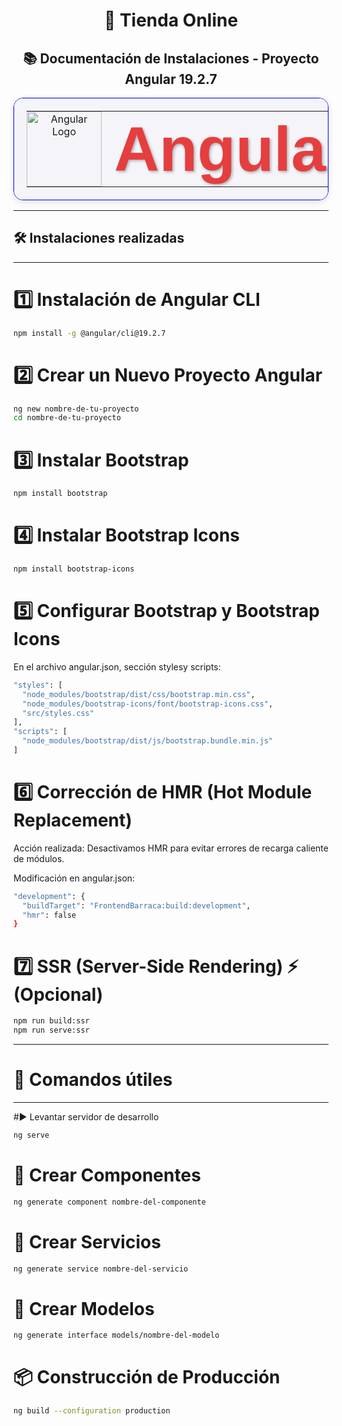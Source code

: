 <h1 align="center">🛒 Tienda Online</h1>
<h2 align="center">📚 Documentación de Instalaciones - Proyecto Angular 19.2.7</h2>


<table align="center" style="width: 100%; text-align: center; border-collapse: collapse; border: 1px solid blue; border-radius: 15px; background-color: #f4f4f9; box-shadow: 0 4px 10px rgba(0, 0, 0, 0.1); padding: 20px;">
  <tr>
    <td style="border: none; padding: 0; padding-right: 20px;">
      <img src="https://upload.wikimedia.org/wikipedia/commons/c/cf/Angular_full_color_logo.svg" alt="Angular Logo" width="120" style="transition: transform 0.3s ease-in-out;" onmouseover="this.style.transform='scale(1.1)'" onmouseout="this.style.transform='scale(1)'">
    </td>
    <td style="border: none; padding: 0;">
      <h1 style="font-size: 100px; margin: 0; color: #e53e3e; font-family: 'Arial', sans-serif; text-shadow: 2px 2px 4px rgba(0, 0, 0, 0.3);">Angular</h1>
    </td>
  </tr>
</table>



---

## 🛠 Instalaciones realizadas

---

# 1️⃣ Instalación de Angular CLI
```bash
npm install -g @angular/cli@19.2.7
```

# 2️⃣ Crear un Nuevo Proyecto Angular
```bash
ng new nombre-de-tu-proyecto
cd nombre-de-tu-proyecto
```

# 3️⃣ Instalar Bootstrap
```bash
npm install bootstrap
```

# 4️⃣ Instalar Bootstrap Icons
```bash
npm install bootstrap-icons
```

# 5️⃣ Configurar Bootstrap y Bootstrap Icons
En el archivo angular.json, sección stylesy scripts:
```bash
"styles": [
  "node_modules/bootstrap/dist/css/bootstrap.min.css",
  "node_modules/bootstrap-icons/font/bootstrap-icons.css",
  "src/styles.css"
],
"scripts": [
  "node_modules/bootstrap/dist/js/bootstrap.bundle.min.js"
]
```

# 6️⃣ Corrección de HMR (Hot Module Replacement)
Acción realizada:
Desactivamos HMR para evitar errores de recarga caliente de módulos.

Modificación en angular.json:
```bash
"development": {
  "buildTarget": "FrontendBarraca:build:development",
  "hmr": false
}

```
# 7️⃣ SSR (Server-Side Rendering) ⚡ (Opcional)
```bash
npm run build:ssr
npm run serve:ssr
```

---
# 🚀 Comandos útiles
---

#▶️ Levantar servidor de desarrollo
```bash
ng serve
```

# 🧩 Crear Componentes
```bash
ng generate component nombre-del-componente
```

# 🔧 Crear Servicios
```bash
ng generate service nombre-del-servicio
```

# 📝 Crear Modelos
```bash
ng generate interface models/nombre-del-modelo
```

# 📦 Construcción de Producción
```bash
ng build --configuration production
```

